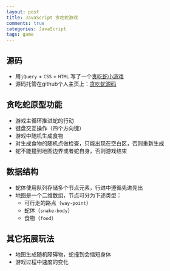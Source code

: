 ```yaml
---
layout: post
title: JavaScript 贪吃蛇游戏
comments: true
categories: JavaScript
tags: game
---
```


## 源码

- 用`jQuery` + `CSS` + `HTML` 写了一个[贪吃蛇小游戏](http://github.shanechu.com/snake/index.html)
- 源码托管在github个人主页上：[贪吃蛇源码](https://github.com/enginzhu/enginzhu.github.io/tree/master/snake)

## 贪吃蛇原型功能

- 游戏主循环推进蛇的行动
- 键盘交互操作（四个方向键）
- 游戏中随机生成食物
- 对生成食物的随机点做检查，只能出现在空白区，否则重新生成
- 蛇不能撞到地图边界或者蛇自身，否则游戏结束

## 数据结构

- 蛇体使用队列存储多个节点元素，行进中遵循先进先出
- 地图是一个二维数组，节点可分为下述类型：
	- 可行走的路点（`way-point`）
	- 蛇体（`snake-body`）
	- 食物（`food`）

## 其它拓展玩法

- 地图生成随机障碍物，蛇撞到会缩短身体
- 游戏过程中速度的变化

